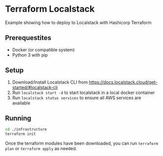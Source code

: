 # Terraform Localstack
Example showing how to deploy to Localstack with Hashicorp Terraform

## Prerequestites
- Docker (or compatible system)
- Python 3 with pip

## Setup
1. Download/Install Localstack CLI from https://docs.localstack.cloud/get-started/#localstack-cli
2. Run `localstack start -d` to start localstack in a local docker container
3. Run `localstack status services` to ensure all AWS services are available

## Running

```bash
cd ./infrastructure
terraform init
```

Once the terraform modules have been downloaded, you can run `terraform plan` or `terraform apply` as needed.
